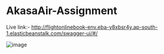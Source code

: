 # AkasaAir-Assignment
Live link:- http://flightonlinebook-env.eba-y8xbsr4y.ap-south-1.elasticbeanstalk.com/swagger-ui/#/

![image](https://user-images.githubusercontent.com/94160651/213914050-62adef04-27a4-4b86-b911-0e383d10e7a3.png)
